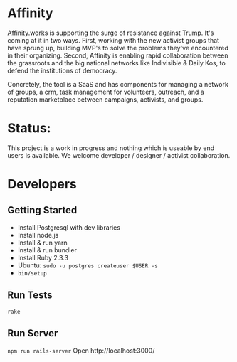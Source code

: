 # Affinity

Affinity.works is supporting the surge of resistance against Trump. It's coming at it in two ways. First, working with the new activist groups that have sprung up, building MVP's to solve the problems they've encountered in their organizing. Second, Affinity is enabling rapid collaboration between the grassroots and the big national networks like Indivisible & Daily Kos, to defend the institutions of democracy.

Concretely, the tool is a SaaS and has components for managing a network of groups, a crm, task management for volunteers, outreach, and a reputation marketplace between campaigns, activists, and groups.

# Status:
This project is a work in progress and nothing which is useable by end users is available. We welcome developer / designer / activist collaboration.

# Developers

## Getting Started
* Install Postgresql with dev libraries
* Install node.js
* Install & run yarn
* Install & run bundler
* Install Ruby 2.3.3
* Ubuntu: `sudo -u postgres createuser $USER -s`
* `bin/setup`

## Run Tests
`rake`

## Run Server
`npm run rails-server`
Open http://localhost:3000/
